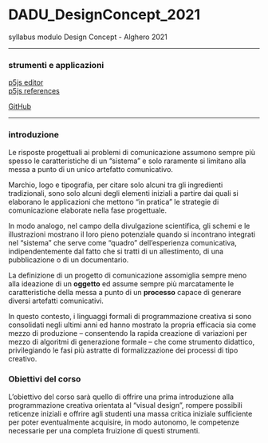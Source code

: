 # DADU_DesignConcept_2021
syllabus modulo Design Concept - Alghero 2021

___

### strumenti e applicazioni
[p5js editor](https://editor.p5js.org)  
[p5js references](https://p5js.org/reference/)  

[GitHub](https://github.com/)  

___

### introduzione
Le risposte progettuali ai problemi di comunicazione assumono sempre più spesso le caratteristiche di un “sistema” e solo raramente si limitano alla messa a punto di un unico artefatto comunicativo.

Marchio, logo e tipografia, per citare solo alcuni tra gli ingredienti tradizionali, sono solo alcuni degli elementi iniziali a partire dai quali si elaborano le applicazioni che mettono “in pratica” le strategie di comunicazione elaborate nella fase progettuale.

In modo analogo, nel campo della divulgazione scientifica, gli schemi e le illustrazioni mostrano il loro pieno potenziale quando si incontrano integrati nel “sistema” che serve come “quadro” dell’esperienza comunicativa, indipendentemente dal fatto che si tratti di un allestimento, di una pubblicazione o di un documentario.

La definizione di un progetto di comunicazione assomiglia sempre meno alla ideazione di un **oggetto** ed assume sempre più marcatamente le caratteristiche della messa a punto di un **processo** capace di generare diversi artefatti comunicativi.

In questo contesto, i linguaggi formali di programmazione creativa si sono consolidati negli ultimi anni ed hanno mostrato la propria efficacia sia come mezzo di produzione – consentendo la rapida creazione di variazioni per mezzo di algoritmi di generazione formale – che come strumento didattico, privilegiando le fasi più astratte di formalizzazione dei processi di tipo creativo. 

### Obiettivi del corso
L’obiettivo del corso sarà quello di offrire una prima introduzione alla programmazione creativa orientata al “visual design”, rompere possibili reticenze iniziali e offrire agli studenti una massa critica iniziale sufficiente per poter eventualmente acquisire, in modo autonomo, le competenze necessarie per una completa fruizione di questi strumenti.  
